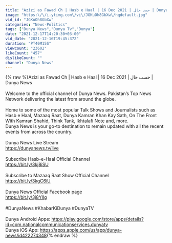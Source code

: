 ```yaml
---
title: "Azizi as Fawad Ch | Hasb e Haal | 16 Dec 2021 | حسب حال | Dunya News"
image: "https:\/\/i.ytimg.com\/vi\/JGKuOh8GbXw\/hqdefault.jpg"
vid_id: "JGKuOh8GbXw"
categories: "News-Politics"
tags: ["Dunya News","Dunya Tv","Dunya"]
date: "2021-12-17T14:20:30+03:00"
vid_date: "2021-12-16T19:45:37Z"
duration: "PT40M15S"
viewcount: "23602"
likeCount: "457"
dislikeCount: ""
channel: "Dunya News"
---
```

{% raw %}Azizi as Fawad Ch | Hasb e Haal | 16 Dec 2021 | حسب حال | Dunya News<br /><br />Welcome to the official channel of Dunya News. Pakistan’s Top News Network delivering the latest from around the globe.<br /><br />Home to some of the most popular Talk Shows and Journalists such as Hasb e Haal, Mazaaq Raat, Dunya Kamran Khan Kay Sath, On The Front With Kamran Shahid, Think Tank, Ikhtalafi Note and, more.<br />Dunya News is your go-to destination to remain updated with all the recent events from across the country.<br /><br />Dunya News Live Stream<br /><a rel="nofollow" target="blank" href="https://dunyanews.tv/live">https://dunyanews.tv/live</a><br /><br />Subscribe Hasb-e-Haal Official Channel<br /><a rel="nofollow" target="blank" href="https://bit.ly/3kj8iSU">https://bit.ly/3kj8iSU</a><br /><br />Subscribe to Mazaaq Raat Show Official Channel<br /><a rel="nofollow" target="blank" href="https://bit.ly/3kgC6iU">https://bit.ly/3kgC6iU</a><br /><br />Dunya News Official Facebook page<br /><a rel="nofollow" target="blank" href="https://bit.ly/3j8YlIg">https://bit.ly/3j8YlIg</a><br /><br />#DunyaNews #KhabarKiDunya #DunyaTV<br /><br />Dunya Android Apps: <a rel="nofollow" target="blank" href="https://play.google.com/store/apps/details?id=com.nationalcommunicationservices.dunyatv">https://play.google.com/store/apps/details?id=com.nationalcommunicationservices.dunyatv</a><br />Dunya iOS App:  <a rel="nofollow" target="blank" href="https://apps.apple.com/us/app/dunya-news/id422274348">https://apps.apple.com/us/app/dunya-news/id422274348</a>{% endraw %}

